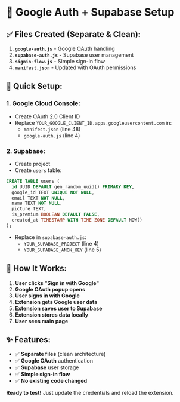 # 🚀 Google Auth + Supabase Setup

## ✅ Files Created (Separate & Clean):

1. **`google-auth.js`** - Google OAuth handling
2. **`supabase-auth.js`** - Supabase user management  
3. **`signin-flow.js`** - Simple sign-in flow
4. **`manifest.json`** - Updated with OAuth permissions

## 🔧 Quick Setup:

### 1. Google Cloud Console:
- Create OAuth 2.0 Client ID
- Replace `YOUR_GOOGLE_CLIENT_ID.apps.googleusercontent.com` in:
  - `manifest.json` (line 48)
  - `google-auth.js` (line 4)

### 2. Supabase:
- Create project
- Create `users` table:
```sql
CREATE TABLE users (
  id UUID DEFAULT gen_random_uuid() PRIMARY KEY,
  google_id TEXT UNIQUE NOT NULL,
  email TEXT NOT NULL,
  name TEXT NOT NULL,
  picture TEXT,
  is_premium BOOLEAN DEFAULT FALSE,
  created_at TIMESTAMP WITH TIME ZONE DEFAULT NOW()
);
```
- Replace in `supabase-auth.js`:
  - `YOUR_SUPABASE_PROJECT` (line 4)
  - `YOUR_SUPABASE_ANON_KEY` (line 5)

## 🎯 How It Works:

1. **User clicks "Sign in with Google"**
2. **Google OAuth popup opens**
3. **User signs in with Google**
4. **Extension gets Google user data**
5. **Extension saves user to Supabase**
6. **Extension stores data locally**
7. **User sees main page**

## ✨ Features:

- ✅ **Separate files** (clean architecture)
- ✅ **Google OAuth** authentication
- ✅ **Supabase** user storage
- ✅ **Simple sign-in flow**
- ✅ **No existing code changed**

**Ready to test!** Just update the credentials and reload the extension.

